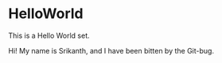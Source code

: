 # HelloWorld
This is a Hello World set. 

Hi! My name is Srikanth, and I have been bitten by the Git-bug.
